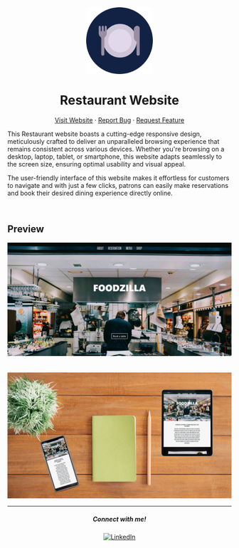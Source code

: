 <div align = "center">
    <img src="./Image/favicon.png" alt="Logo" width="150px">
</div>

<h1 align = "center"><b>Restaurant Website</b></h1>

<p align="center">
    <a href="https://restaurant-website-sahadcmd.vercel.app/" target="_blank">Visit Website</a>
    ·
    <a href="https://github.com/sahadcmd/Restaurant-Website/issues" target="_blank">Report Bug</a>
    ·
    <a href="https://github.com/sahadcmd/Restaurant-Website/issues" target="_blank">Request Feature</a>
</p>


This Restaurant website boasts a cutting-edge responsive design, meticulously crafted to deliver an unparalleled browsing experience that remains consistent across various devices. Whether you're browsing on a desktop, laptop, tablet, or smartphone, this website adapts seamlessly to the screen size, ensuring optimal usability and visual appeal.

The user-friendly interface of this website makes it effortless for customers to navigate and with just a few clicks, patrons can easily make reservations and book their desired dining experience directly online.

<br>

## Preview

<div align="center">
    <img src="./Image/Preview/Screenshot.png">
</div>

<br>
<br>

<div align="center">
    <img src="./Image/Preview/Preview.png">
</div>


<hr>
<h5 align="center">Connect with me!</h5>

<p align="center">
    <a href="https://www.linkedin.com/in/sahadmahaboobp" target="_blank"><img src="https://img.shields.io/badge/LinkedIn-0077B5?style=for-the-badge&logo=linkedin&logoColor=white" alt="LinkedIn"></a>
</p>